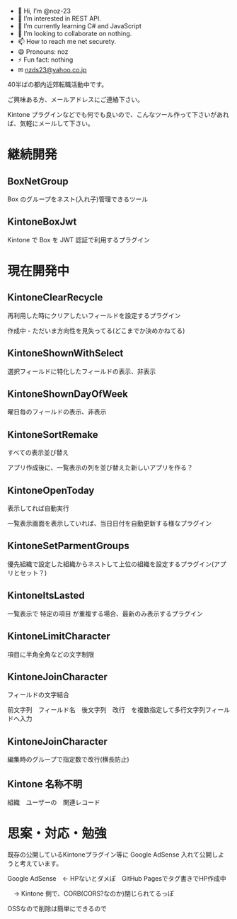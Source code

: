 - 👋 Hi, I’m @noz-23
- 👀 I’m interested in REST API.
- 🌱 I’m currently learning C# and JavaScript
- 💞️ I’m looking to collaborate on nothing.
- 📫 How to reach me net securety.
- 😄 Pronouns: noz
- ⚡ Fun fact: nothing
- ✉ nzds23@yahoo.co.jp

<!---
noz-23/noz-23 is a ✨ special ✨ repository because its `README.md` (this file) appears on your GitHub profile.
You can click the Preview link to take a look at your changes.
--->

40半ばの都内近郊転職活動中です。

ご興味ある方、メールアドレスにご連絡下さい。

Kintone プラグインなどでも何でも良いので、こんなツール作って下さいがあれば、気軽にメールして下さい。

# 継続開発

## BoxNetGroup

Box のグループをネスト(入れ子)管理できるツール 

## KintoneBoxJwt

Kintone で Box を JWT 認証で利用するプラグイン

# 現在開発中

## KintoneClearRecycle

再利用した時にクリアしたいフィールドを設定するプラグイン

作成中 - ただいま方向性を見失ってる(どこまでか決めかねてる) 

## KintoneShownWithSelect

選択フィールドに特化したフィールドの表示、非表示

## KintoneShownDayOfWeek

曜日毎のフィールドの表示、非表示

## KintoneSortRemake

すべての表示並び替え

アプリ作成後に、一覧表示の列を並び替えた新しいアプリを作る？

## KintoneOpenToday

表示してれば自動実行

一覧表示画面を表示していれば、当日日付を自動更新する様なプラグイン

## KintoneSetParmentGroups

優先組織で設定した組織からネストして上位の組織を設定するプラグイン(アプリとセット？)

## KintoneItsLasted

一覧表示で 特定の項目 が重複する場合、最新のみ表示するプラグイン

## KintoneLimitCharacter 

項目に半角全角などの文字制限

## KintoneJoinCharacter

フィールドの文字結合

前文字列　フィールド名　後文字列　改行　を複数指定して多行文字列フィールドへ入力

## KintoneJoinCharacter

編集時のグループで指定数で改行(横長防止)

## Kintone 名称不明

組織　ユーザーの　関連レコード
 
# 思案・対応・勉強

既存の公開しているKintoneプラグイン等に Google AdSense 入れて公開しようと考えています。

Google AdSense　← HPないとダメぽ　GitHub Pagesでタグ書きでHP作成中

　→ Kintone 側で、CORB(CORS?なのか)閉じられてるっぽ

OSSなので削除は簡単にできるので
